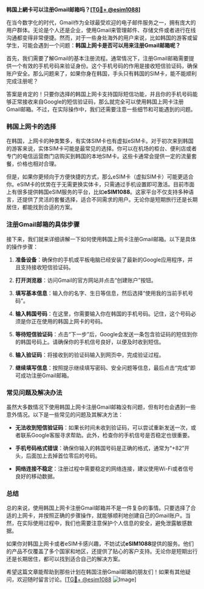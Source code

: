 **韩国上網卡可以注册Gmail邮箱吗？[[TG💪+ @esim1088](https://t.me/s/esim1088)]**

在当今数字化的时代，Gmail作为全球最受欢迎的电子邮件服务之一，拥有庞大的用户群体。无论是个人还是企业，使用Gmail来管理邮件、存储文件或者进行在线沟通都变得非常便捷。然而，对于一些身处海外的用户来说，比如韩国的游客或留学生，可能会遇到一个问题：**韩国上网卡是否可以用来注册Gmail邮箱呢？**

首先，我们需要了解Gmail的基本注册流程。通常情况下，注册Gmail邮箱需要提供一个有效的手机号码来验证身份。这个手机号码的作用是接收短信验证码，确保账户安全。那么问题来了，如果你身在韩国，手头只有韩国的SIM卡，能不能顺利完成注册呢？

答案是肯定的！只要你选择的韩国上网卡支持国际短信功能，并且你的手机号码能够正常接收来自Google的短信验证码，那么就完全可以使用韩国上网卡注册Gmail邮箱。不过，在实际操作中，我们还需要注意一些细节和可能遇到的问题。

### 韩国上网卡的选择

在韩国，上网卡的种类繁多，有实体SIM卡也有虚拟eSIM卡。对于初次来到韩国的游客来说，实体SIM卡可能是最常见的选择。你可以在机场的柜台、便利店或者专门的电信运营商门店购买到韩国的本地SIM卡。这些卡通常会提供一定的流量套餐，价格也相对合理。

但是，如果你更倾向于方便快捷的方式，那么eSIM卡（虚拟SIM卡）可能更适合你。eSIM卡的优势在于无需更换实体卡，只需通过手机设置即可激活。目前市面上有很多提供韩国eSIM服务的平台，比如**eSIM1088**。这家平台不仅支持多种语言，还提供了灵活的套餐选择，适合不同需求的用户。无论你是短期旅行还是长期居住，都能找到合适的方案。

### 注册Gmail邮箱的具体步骤

接下来，我们就来详细讲解一下如何使用韩国上网卡注册Gmail邮箱。以下是具体的操作步骤：

1. **准备设备**：确保你的手机或平板电脑已经安装了最新的Google应用程序，并且支持接收短信验证码。
   
2. **打开浏览器**：访问Gmail的官方网站并点击“创建账户”按钮。

3. **填写基本信息**：输入你的名字、生日等信息，然后选择“使用我的当前手机号码”。

4. **输入韩国号码**：在这里，你需要输入你在韩国的手机号码。记住，这个号码必须是你正在使用的韩国上网卡的号码。

5. **等待短信验证码**：点击“下一步”后，Google会发送一条包含验证码的短信到你的韩国号码上。请确保你的手机信号良好，以便及时收到短信。

6. **输入验证码**：将接收到的验证码输入到网页中，完成验证过程。

7. **继续填写信息**：按照提示继续填写密码、安全问题等信息，最后点击“完成”即可成功注册Gmail邮箱。

### 常见问题及解决办法

虽然大多数情况下使用韩国上网卡注册Gmail邮箱没有问题，但有时也会遇到一些意外情况。以下是一些常见的问题及其解决方法：

- **无法收到短信验证码**：如果长时间未收到验证码，可以尝试重新发送一次，或者联系Google客服寻求帮助。此外，检查你的手机信号是否稳定也很重要。

- **手机号码格式错误**：确保你输入的韩国号码是正确的格式，通常为“+82”开头，后面加上去掉首位零后的号码。

- **网络连接不稳定**：注册过程中需要稳定的网络连接，建议使用Wi-Fi或者信号良好的移动数据。

### 总结

总的来说，使用韩国上网卡注册Gmail邮箱并不是一件复杂的事情。只要选择了合适的上网卡，并按照正确的步骤操作，就能够顺利地创建自己的Gmail账户。当然，在实际使用过程中，我们也需要注意保护个人信息的安全，避免泄露敏感数据。

如果你对韩国上网卡或者eSIM卡感兴趣，不妨试试**eSIM1088**提供的服务。他们的产品不仅覆盖了多个国家和地区，还提供了贴心的客户支持。无论你是短期出行还是长期居住，都可以找到适合自己的解决方案。

希望这篇文章能帮助到那些计划在韩国注册Gmail邮箱的朋友们！如果有其他疑问，欢迎随时留言讨论。[[TG💪+ @esim1088](https://t.me/s/esim1088) ![Image](https://i.postimg.cc/4NQfJmqS/Snipaste-2025-05-13-00-14-12.png)]